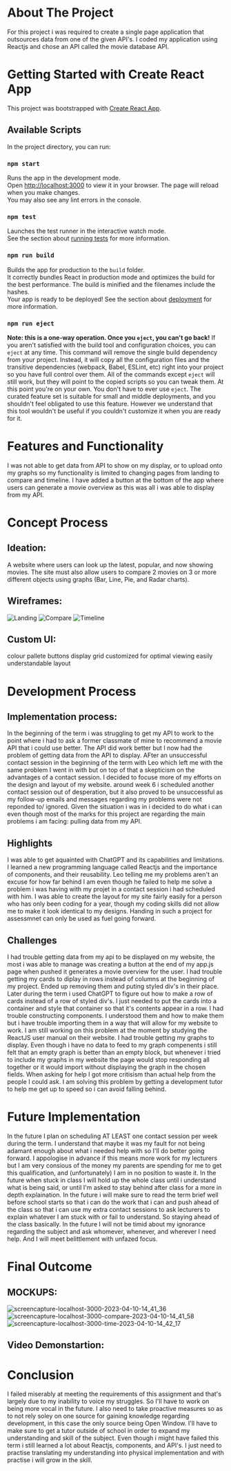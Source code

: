 # About The Project
For this project i was required to create a single page application that outsources data from one of the given API's.
I coded my application using Reactjs and chose an API called the movie database API.

# Getting Started with Create React App
This project was bootstrapped with [Create React App](https://github.com/facebook/create-react-app).
## Available Scripts
In the project directory, you can run:
### `npm start`
Runs the app in the development mode.\
Open [http://localhost:3000](http://localhost:3000) to view it in your browser.
The page will reload when you make changes.\
You may also see any lint errors in the console.
### `npm test`
Launches the test runner in the interactive watch mode.\
See the section about [running tests](https://facebook.github.io/create-react-app/docs/running-tests) for more information.
### `npm run build`
Builds the app for production to the `build` folder.\
It correctly bundles React in production mode and optimizes the build for the best performance.
The build is minified and the filenames include the hashes.\
Your app is ready to be deployed!
See the section about [deployment](https://facebook.github.io/create-react-app/docs/deployment) for more information.
### `npm run eject`
**Note: this is a one-way operation. Once you `eject`, you can't go back!**
If you aren't satisfied with the build tool and configuration choices, you can `eject` at any time. This command will remove the single build dependency from your project.
Instead, it will copy all the configuration files and the transitive dependencies (webpack, Babel, ESLint, etc) right into your project so you have full control over them. All of the commands except `eject` will still work, but they will point to the copied scripts so you can tweak them. At this point you're on your own.
You don't have to ever use `eject`. The curated feature set is suitable for small and middle deployments, and you shouldn't feel obligated to use this feature. However we understand that this tool wouldn't be useful if you couldn't customize it when you are ready for it.


# Features and Functionality
I was not able to get data from API to show on my display, or to upload onto my graphs so my functionality is limited to changing pages from landing to compare and timeline. 
I have added a button at the bottom of the app where users can generate a movie overview as this was all i was able to display from my API.

# Concept Process
## Ideation:
A website where users can look up the latest, popular, and now showing movies. The site must also allow users to compare 2 movies on 3 or more different objects using graphs (Bar, Line, Pie, and Radar charts).
## Wireframes:
![Landing](https://user-images.githubusercontent.com/113917323/230880853-543dfbc0-f416-4a7f-9407-fadabee09cf7.jpg)
![Compare](https://user-images.githubusercontent.com/113917323/230880872-27714ecf-f8e2-4e7f-b034-45e9cf062709.jpg)
![Timeline](https://user-images.githubusercontent.com/113917323/230880892-ebf659d1-34d4-436d-a981-1af5d5df1b76.jpg)
## Custom UI:
colour pallete
buttons 
display grid customized for optimal viewing
easily understandable layout

# Development Process
## Implementation process:
In the beginning of the term i was struggling to get my API to work to the point where i had to ask a former classmate of mine to recommend a movie API that i could use better. The API did work better but I now had the problem of getting data from the API to display. AFter an unsuccessful contact session in the beginning of the term with Leo which left me with the same problem I went in with but on top of that a skepticism on the advantages of a contact session. 
I decided to focuse more of my efforts on the design and layout of my website. around week 6 i scheduled another contact session out of desperation, but it also proved to be unsuccessful as my follow-up emails and messages regarding my problems were not reponded to/ ignored. 
Given the situation i was in i decided to do what i can even though most of the marks for this project are regarding the main problems i am facing: pulling data from my API.
## Highlights 
I was able to get aquainted with ChatGPT and its capabilities and limitations.
I learned a new programming language called Reactjs and the importance of components, and their reusability. 
Leo telling me my problems aren't an excuse for how far behind I am even though he failed to help me solve a problem i was having with my projet in a contact session i had scheduled with him.
I was able to create the layout for my site fairly easily for a person who has only been coding for a year, though my coding skills did not allow me to make it look identical to my designs.
Handing in such a project for assessmnet can only be used as fuel going forward.
## Challenges
I had trouble getting data from my api to be displayed on my website, the most i was able to manage was creating a button at the end of my app.js page when pushed it generates a movie overview for the user.
I had trouble getting my cards to diplay in rows instead of columns at the beginning of my project. Ended up removing them and puting styled div's in their place. Later during the term i used ChatGPT to figure out how to make a row of cards instead of a row of styled div's. I just needed to put the cards into a container and style that container so that it's contents appear in a row.
I had trouble constructing components. I understood them and how to make them but i have trouble importing them in a way that will allow for my website to work. I am still working on this problem at the moment by studying the ReactJS user manual on their website.
I had trouble getting my graphs to display. Even though i have no data to feed to my graph compenents i still felt that an empty graph is better than an empty block, but whenever i tried to include my graphs in my website the page would stop responding all together or it would import without displaying the graph in the chosen fields.
When asking for help I got more critisism than actual help from the people I could ask. I am solving this problem by getting a development tutor to help me get up to speed so i can avoid falling behind.

# Future Implementation
In the future I plan on scheduling AT LEAST one contact session per week during the term. I understand that maybe it was my fault for not being adamant enough about what i needed help with so I'll do better going forward. I appologise in advance if this means more work for my lecturers but I am very consious of the money my parents are spending for me to get this qualification, and (unfortunately) I am in no position to waste it.
In the future when stuck in class I will hold up the whole class until i understand what is being said, or until I'm asked to stay behind after class for a more in depth explaination.
In the future i will make sure to read the term brief well before school starts so that i can do the work that i can and push ahead of the class so that i can use my extra contact sessions to ask lecturers to explain whatever I am stuck with or fail to understand. So staying ahead of the class basically.
In the future I will not be timid about my ignorance regarding the subject and ask whomever, whenever, and wherever I need help. And I will meet belittlement with unfazed focus.

# Final Outcome
## MOCKUPS:
![screencapture-localhost-3000-2023-04-10-14_41_36](https://user-images.githubusercontent.com/113917323/230903464-4151a7a4-5b28-4737-88d7-57d5d349a6ca.png)
![screencapture-localhost-3000-compare-2023-04-10-14_41_58](https://user-images.githubusercontent.com/113917323/230903484-b1e34b1c-3226-4081-b5ad-6b311d411cdb.png)
![screencapture-localhost-3000-time-2023-04-10-14_42_17](https://user-images.githubusercontent.com/113917323/230903507-7260b3ef-ffb5-4d09-9f39-3489aa72ed81.png)


## Video Demonstartion:

# Conclusion
I failed miserably at meeting the requirements of this assignment and that's largely due to my inability to voice my struggles. So I'll have to work on being more vocal in the future. I also need to take proactive measures so as to not rely soley on one source for gaining knowledge regarding development, in this case the only source being Open Window. I'll have to make sure to get a tutor outside of school in order to expand my understanding and skill of the subject. Even though i might have failed this term i still learned a lot about Reactjs, components, and API's. I just need to practise translating my understanding into physical implementation and with practise i will grow in the skill.
